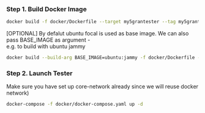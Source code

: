 ### Step 1. Build Docker Image ###

```bash
docker build -f docker/Dockerfile --target my5grantester --tag my5grantester:latest .
```
[OPTIONAL] By defalut ubuntu focal is used as base image. We can also pass BASE_IMAGE as argument - <br/> e.g. to build with ubuntu jammy 
```bash
docker build --build-arg BASE_IMAGE=ubuntu:jammy -f docker/Dockerfile --target my5grantester --tag my5grantester:latest .
```
### Step 2. Launch Tester ###
Make sure you have set up core-network already since we will reuse docker network)

```bash
docker-compose -f docker/docker-compose.yaml up -d
```


